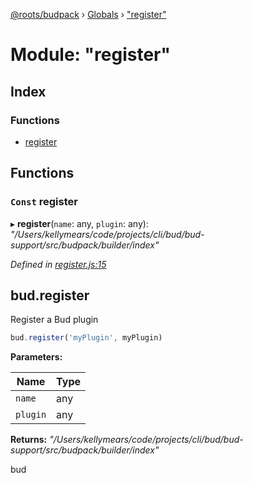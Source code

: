 [@roots/budpack](../README.md) › [Globals](../globals.md) › ["register"](_register_.md)

# Module: "register"

## Index

### Functions

* [register](_register_.md#const-register)

## Functions

### `Const` register

▸ **register**(`name`: any, `plugin`: any): *"/Users/kellymears/code/projects/cli/bud/bud-support/src/budpack/builder/index"*

*Defined in [register.js:15](https://github.com/roots/bud-support/blob/a7a0906/src/budpack/builder/api/register.js#L15)*

## bud.register

Register a Bud plugin

```js
bud.register('myPlugin', myPlugin)
```

**Parameters:**

Name | Type |
------ | ------ |
`name` | any |
`plugin` | any |

**Returns:** *"/Users/kellymears/code/projects/cli/bud/bud-support/src/budpack/builder/index"*

bud
